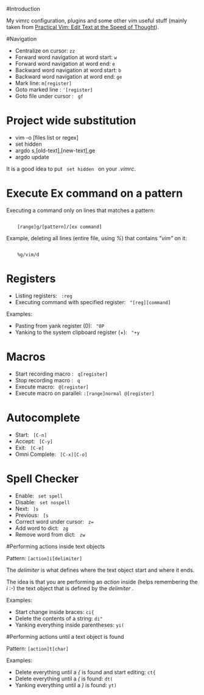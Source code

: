 #Introduction

My vimrc configuration, plugins and some other vim useful stuff (mainly taken from [Practical Vim: Edit Text at the Speed of Thought](http://pragprog.com/book/dnvim/practical-vim)).


#Navigation

* Centralize on cursor: <code>zz</code>
* Forward word navigation at word start: <code>w</code>
* Forward word navigation at word end: <code>e</code>
* Backward word navigation at word start: <code>b</code>
* Backward word navigation at word end: <code>ge</code>
* Mark line: <code>m[register]</code>
* Goto marked line : <code>'[register]</code>
* Goto file under cursor : <code> gf </code>


# Project wide substitution

* vim -o [files list or regex]
* set hidden
* argdo s,[old-text],[new-text],ge
* argdo update

It is a good idea to put <code> set hidden </code> on your *.vimrc*.


# Execute Ex command on a pattern

Executing a command only on lines that matches a pattern:

<code>
    [range]g/[pattern]/[ex command]
</code>

Example, deleting all lines (entire file, using *%*) that contains *"vim"* on it:

<code>
    %g/vim/d
</code>


# Registers

* Listing registers: <code> :reg </code>
* Executing command with specified register: <code> "[reg][command] </code>

Examples:

* Pasting from yank register (0): <code> "0P </code>
* Yanking to the system clipboard register (+): <code> "+y </code>


# Macros

* Start recording macro : <code> q[register] </code>
* Stop recording macro : <code> q </code>
* Execute macro: <code> @[register] </code>
* Execute macro on parallel: <code>:[range]normal @[register] </code>


# Autocomplete

* Start: <code> [C-n] </code>
* Accept: <code> [C-y] </code>
* Exit: <code> [C-e] </code>
* Omni Complete: <code> [C-x][C-o] </code>


# Spell Checker

* Enable: <code> set spell </code>
* Disable: <code> set nospell </code>
* Next: <code> ]s </code>
* Previous: <code> [s </code>
* Correct word under cursor: <code> z= </code>
* Add word to dict: <code> zg </code>
* Remove word from dict: <code> zw </code>


#Performing actions inside text objects

Pattern: <code>[action]i[delimiter]</code>

The *delimiter* is what defines where the text object start and where it ends.

The idea is that you are performing an *action* inside (helps remembering the *i* :-) the text object that is defined by the *delimiter* .

Examples:

* Start change inside braces: <code>ci{</code>
* Delete the contents of a string: <code>di"</code>
* Yanking everything inside parentheses: <code>yi(</code>


#Performing actions until a text object is found

Pattern: <code>[action]t[char]</code>

Examples:

* Delete everything until a *{* is found and start editing: <code>ct{</code>
* Delete everything until a *(* is found: <code>dt(</code>
* Yanking everything until a *)* is found: <code>yt)</code>
